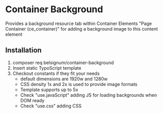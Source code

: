 # Container Background

Provides a background resource tab within Container Elements "Page Container (ce_container)" 
for adding a background image to this content element

## Installation
1. composer req belsignum/container-background
2. Insert static TypoScript template
3. Checkout constants if they fit your needs
    - default dimensions are 1920w and 1280w
    - CSS density 1x and 2x is used to provide image formats
    - Template supports up to 5x
    - Check "use.javaScript" adding JS for loading backgrounds when DOM ready 
    - Check "use.css" adding CSS


